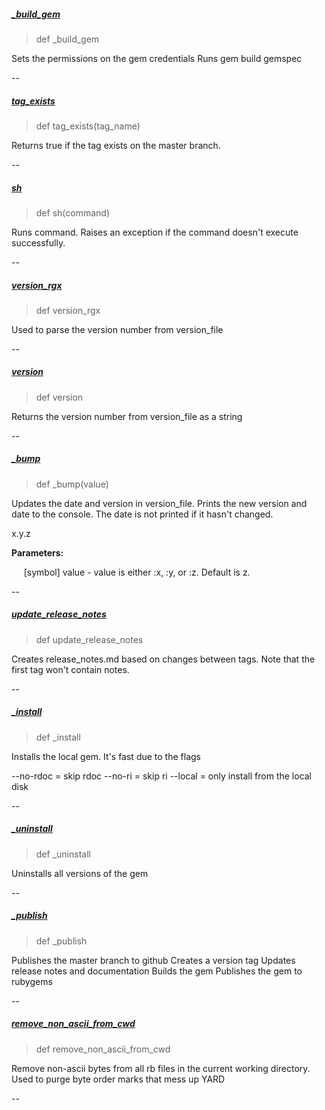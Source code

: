 ##### [_build_gem](https://github.com/appium/appium_thor/blob/7e1ac01f1398a10f22b36bd230ea8ea74937cbed/lib/appium_thor/helpers.rb#L6) 

> def _build_gem

Sets the permissions on the gem credentials
Runs gem build gemspec

--

##### [tag_exists](https://github.com/appium/appium_thor/blob/7e1ac01f1398a10f22b36bd230ea8ea74937cbed/lib/appium_thor/helpers.rb#L12) 

> def tag_exists(tag_name)

Returns true if the tag exists on the master branch.

--

##### [sh](https://github.com/appium/appium_thor/blob/7e1ac01f1398a10f22b36bd230ea8ea74937cbed/lib/appium_thor/helpers.rb#L18) 

> def sh(command)

Runs command. Raises an exception if the command doesn't execute successfully.

--

##### [version_rgx](https://github.com/appium/appium_thor/blob/7e1ac01f1398a10f22b36bd230ea8ea74937cbed/lib/appium_thor/helpers.rb#L30) 

> def version_rgx

Used to parse the version number from version_file

--

##### [version](https://github.com/appium/appium_thor/blob/7e1ac01f1398a10f22b36bd230ea8ea74937cbed/lib/appium_thor/helpers.rb#L35) 

> def version

Returns the version number from version_file as a string

--

##### [_bump](https://github.com/appium/appium_thor/blob/7e1ac01f1398a10f22b36bd230ea8ea74937cbed/lib/appium_thor/helpers.rb#L46) 

> def _bump(value)

Updates the date and version in version_file.
Prints the new version and date to the console.
The date is not printed if it hasn't changed.

x.y.z

__Parameters:__

&nbsp;&nbsp;&nbsp;&nbsp;&nbsp;[symbol] value - value is either :x, :y, or :z. Default is z.

--

##### [update_release_notes](https://github.com/appium/appium_thor/blob/7e1ac01f1398a10f22b36bd230ea8ea74937cbed/lib/appium_thor/helpers.rb#L86) 

> def update_release_notes

Creates release_notes.md based on changes between tags.
Note that the first tag won't contain notes.

--

##### [_install](https://github.com/appium/appium_thor/blob/7e1ac01f1398a10f22b36bd230ea8ea74937cbed/lib/appium_thor/helpers.rb#L150) 

> def _install

Installs the local gem. It's fast due to the flags

--no-rdoc = skip rdoc
--no-ri   = skip ri
--local   = only install from the local disk

--

##### [_uninstall](https://github.com/appium/appium_thor/blob/7e1ac01f1398a10f22b36bd230ea8ea74937cbed/lib/appium_thor/helpers.rb#L157) 

> def _uninstall

Uninstalls all versions of the gem

--

##### [_publish](https://github.com/appium/appium_thor/blob/7e1ac01f1398a10f22b36bd230ea8ea74937cbed/lib/appium_thor/helpers.rb#L168) 

> def _publish

Publishes the master branch to github
Creates a version tag
Updates release notes and documentation
Builds the gem
Publishes the gem to rubygems

--

##### [remove_non_ascii_from_cwd](https://github.com/appium/appium_thor/blob/7e1ac01f1398a10f22b36bd230ea8ea74937cbed/lib/appium_thor/helpers.rb#L200) 

> def remove_non_ascii_from_cwd

Remove non-ascii bytes from all rb files in the current working directory.
Used to purge byte order marks that mess up YARD

--

